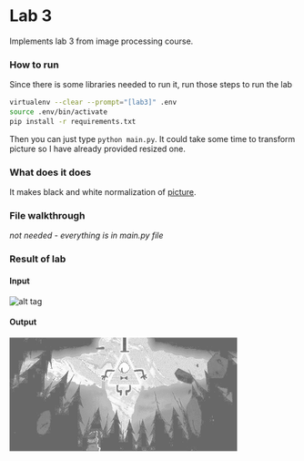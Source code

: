 # Lab 3

Implements lab 3 from image processing course. 

### How to run
Since there is some libraries needed to run it, run those steps to run the lab
```bash
virtualenv --clear --prompt="[lab3]" .env
source .env/bin/activate
pip install -r requirements.txt
``` 
Then you can just type `python main.py`. It could take some time to transform picture so I have already provided resized one.

### What does it does

It makes black and white normalization of [picture](pic1.jpg).

### File walkthrough

*not needed - everything is in main.py file*

### Result of lab

#### Input

![alt tag](pic1_grey.jpg)

#### Output

![alt tag](pic1_norm.png)

